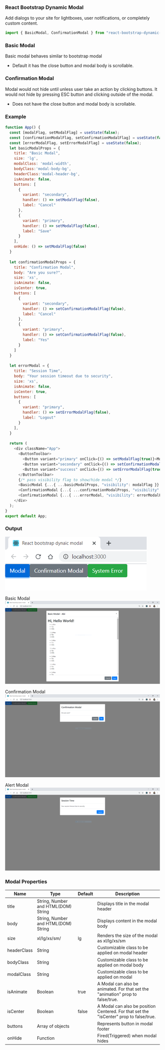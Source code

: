 ### React Bootstrap Dynamic Modal
Add dialogs to your site for lightboxes, user notifications, or completely custom content.

```javascript
import { BasicModal, ConfirmationModal } from "react-bootstrap-dynamic-modal"; 
```
### Basic Modal
Basic modal behaves similar to bootstrap modal

* Default it has the close button and modal body is scrollable.

### Confirmation Modal
Modal would not hide until unless user take an action by clicking buttons. It would not hide by pressing ESC button and clicking outside of the modal.

* Does not have the close button and modal body is scrollable.

### Example
```javascript
function App() {
  const [modalFlag, setModalFlag] = useState(false);
  const [confirmationModalFlag, setConfirmationModalFlag] = useState(false);
  const [errorModalFlag, setErrorModalFlag] = useState(false);
  let basicModalProps = {
    title: "Basic Modal",
    size: 'lg',
    modalClass: 'modal-width',
    bodyClass:'modal-body-bg',
    headerClass:'modal-header-bg',
    isAnimate: false,
    buttons: [
      {
        variant: "secondary",
        handler: () => setModalFlag(false),
        label: "Cancel"
      },
      {
        variant: "primary",
        handler: () => setModalFlag(false),
        label: "Save"
      }
    ],
    onHide: () => setModalFlag(false)
  }

  let confirmationModalProps = {
    title: "Confirmation Modal",
    body: "Are you sure?",
    size: 'xs',
    isAnimate: false,
    isCenter: true,
    buttons: [
      {
        variant: "secondary",
        handler: () => setConfirmationModalFlag(false),
        label: "Cancel"
      },
      {
        variant: "primary",
        handler: () => setConfirmationModalFlag(false),
        label: "Yes"
      }
    ]
  }

  let errorModal = {
    title: "Session Time",
    body: "Your session timeout due to security",
    size: 'xs',
    isAnimate: false,
    isCenter: true,
    buttons: [
      {
        variant: "primary",
        handler: () => setErrorModalFlag(false),
        label: "Logout"
      }
    ],
  }

  return (
    <div className="App">
      <ButtonToolbar>
        <Button variant="primary" onClick={() => setModalFlag(true)}>Modal</Button>
        <Button variant="secondary" onClick={() => setConfirmationModalFlag(true)}>Confirmation Modal</Button>
        <Button variant="success" onClick={() => setErrorModalFlag(true)}>System Error</Button>
      </ButtonToolbar>
      {/* pass visibility flag to show/hide modal */}
      <BasicModal {...{ ...basicModalProps, "visibility": modalFlag }} />
      <ConfirmationModal {...{ ...confirmationModalProps, "visibility": confirmationModalFlag }} />
      <ConfirmationModal {...{ ...errorModal, "visibility": errorModalFlag }} />
    </div>
  );
}
export default App;
```

### Output
[![](https://raw.githubusercontent.com/AbinayaLakshmanan/react-bootstrap-dynamic-modal/master/1.PNG)](https://raw.githubusercontent.com/AbinayaLakshmanan/react-bootstrap-dynamic-modal/master/1.PNG)

Basic Modal
[![Basic Modal](https://raw.githubusercontent.com/AbinayaLakshmanan/react-bootstrap-dynamic-modal/master/2.PNG "Basic Modal")](https://raw.githubusercontent.com/AbinayaLakshmanan/react-bootstrap-dynamic-modal/master/2.PNG "Basic Modal")

Confirmation Modal
[![Confirmation Modal](https://raw.githubusercontent.com/AbinayaLakshmanan/react-bootstrap-dynamic-modal/master/3.PNG "Confirmation Modal")](https://raw.githubusercontent.com/AbinayaLakshmanan/react-bootstrap-dynamic-modal/master/3.PNG "Confirmation Modal")

Alert Modal
[![Alert Modal](https://raw.githubusercontent.com/AbinayaLakshmanan/react-bootstrap-dynamic-modal/master/4.PNG "Alert Modal")](https://raw.githubusercontent.com/AbinayaLakshmanan/react-bootstrap-dynamic-modal/master/4.PNG "Alert Modal")

### Modal Properties


| Name  |Type   |Default   | Description  |
| ------------ | ------------ | ------------ | ------------ |
| title  | String, Number and HTML(DOM) String  |   | Displays title in the modal header  |
| body  |  String, Number and HTML(DOM) String |   |  Displays content in the modal body  |
|size   |  xl/lg/xs/sm/  | lg   |  Renders the size of the modal as  xl/lg/xs/sm  |
| headerClass  | String   |   |  Customizable class to be applied on modal header |
| bodyClass  |  String  |   |  Customizable class to be applied on modal body |
| modalClass  |  String  |   |  Customizable class to be applied on modal |
| isAnimate  |  Boolean  |  true  | A Modal can also be animated. For that set the "animation" prop to false/true.  |
| isCenter  |  Boolean  |  false  | A Modal can also be position Centered. For that set the "isCenter" prop to false/true.  |
| buttons  | Array of objects  |   | Represents button in modal footer  |
| onHide  |  Function |   | Fired(Triggered) when modal hides |